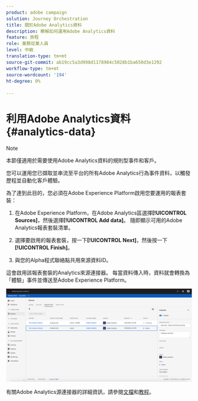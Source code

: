 ```yaml
---
product: adobe campaign
solution: Journey Orchestration
title: 關於Adobe Analytics資料
description: 瞭解如何運用Adobe Analytics資料
feature: 旅程
role: 業務從業人員
level: 中級
translation-type: tm+mt
source-git-commit: ab19cc5a3d998d1178984c5028b1ba650d3e1292
workflow-type: tm+mt
source-wordcount: '194'
ht-degree: 0%

---
```



# 利用Adobe Analytics資料{#analytics-data}

>[!NOTE]
>
>本節僅適用於需要使用Adobe Analytics資料的規則型事件和客戶。

您可以運用您已擷取並串流至平台的所有Adobe Analytics行為事件資料，以觸發歷程並自動化客戶體驗。

為了達到此目的，您必須在Adobe Experience Platform啟用您要運用的報表套裝：

1. 在Adobe Experience Platform，在Adobe Analytics區選擇&#x200B;**[!UICONTROL Sources]**，然後選擇&#x200B;**[!UICONTROL Add data]**。 隨即顯示可用的Adobe Analytics報表套裝清單。

1. 選擇要啟用的報表套裝，按一下&#x200B;**[!UICONTROL Next]**，然後按一下&#x200B;**[!UICONTROL Finish]**。

1. 與您的Alpha程式聯絡點共用來源資料ID。

這會啟用該報表套裝的Analytics來源連接器。 每當資料傳入時，資料就會轉換為「體驗」事件並傳送至Adobe Experience Platform。

![](../assets/alpha-event9.png)

有關Adobe Analytics源連接器的詳細資訊，請參閱[文檔](https://docs.adobe.com/help/en/experience-platform/sources/connectors/adobe-applications/analytics.html)和[教程](https://docs.adobe.com/content/help/en/experience-platform/sources/ui-tutorials/create/adobe-applications/analytics.html)。
